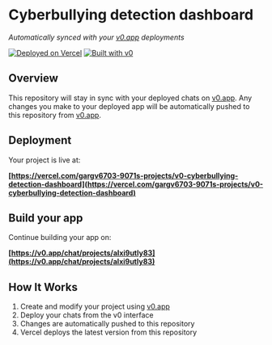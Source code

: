 # Cyberbullying detection dashboard

*Automatically synced with your [v0.app](https://v0.app) deployments*

[![Deployed on Vercel](https://img.shields.io/badge/Deployed%20on-Vercel-black?style=for-the-badge&logo=vercel)](https://vercel.com/gargv6703-9071s-projects/v0-cyberbullying-detection-dashboard)
[![Built with v0](https://img.shields.io/badge/Built%20with-v0.app-black?style=for-the-badge)](https://v0.app/chat/projects/alxi9utly83)

## Overview

This repository will stay in sync with your deployed chats on [v0.app](https://v0.app).
Any changes you make to your deployed app will be automatically pushed to this repository from [v0.app](https://v0.app).

## Deployment

Your project is live at:

**[https://vercel.com/gargv6703-9071s-projects/v0-cyberbullying-detection-dashboard](https://vercel.com/gargv6703-9071s-projects/v0-cyberbullying-detection-dashboard)**

## Build your app

Continue building your app on:

**[https://v0.app/chat/projects/alxi9utly83](https://v0.app/chat/projects/alxi9utly83)**

## How It Works

1. Create and modify your project using [v0.app](https://v0.app)
2. Deploy your chats from the v0 interface
3. Changes are automatically pushed to this repository
4. Vercel deploys the latest version from this repository